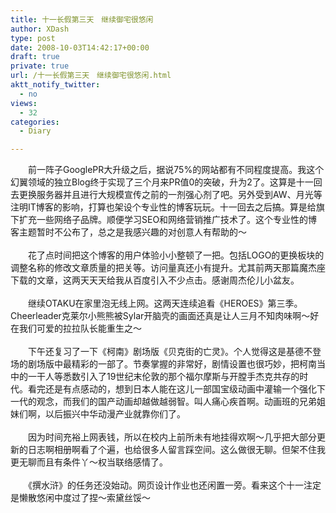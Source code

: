```yaml
---
title: 十一长假第三天　继续御宅很悠闲
author: XDash
type: post
date: 2008-10-03T14:42:17+00:00
draft: true
private: true
url: /十一长假第三天　继续御宅很悠闲.html
aktt_notify_twitter:
  - no
views:
  - 32
categories:
  - Diary

---
```

<div>
  　　前一阵子GooglePR大升级之后，据说75%的网站都有不同程度提高。我这个幻翼领域的独立Blog终于实现了三个月来PR值0的突破，升为2了。这算是十一回去更换服务器并且进行大规模宣传之前的一剂强心剂了吧。另外受到AW、月光等注明IT博客的影响，打算也架设个专业性的博客玩玩。十一回去之后搞。算是给旗下扩充一些网络子品牌。顺便学习SEO和网络营销推广技术了。这个专业性的博客主题暂时不公布了，总之是我感兴趣的对创意人有帮助的～
</div>

<div>
  &nbsp;
</div>

<div>
  　　花了点时间把这个博客的用户体验小小整顿了一把。包括LOGO的更换板块的调整名称的修改文章质量的把关等。访问量真还小有提升。尤其前两天那篇魔杰座下载的文章，这两天天天给我从百度引入不少点击。感谢周杰伦儿小盆友。
</div>

<div>
  &nbsp;
</div>

<div>
  　　继续OTAKU在家里泡无线上网。这两天连续追看《HEROES》第三季。Cheerleader克莱尔小熊熊被Sylar开脑壳的画面还真是让人三月不知肉味啊～好在我们可爱的拉拉队长能重生之～
</div>

<div>
  &nbsp;
</div>

<div>
  　　下午还复习了一下《柯南》剧场版《贝克街的亡灵》。个人觉得这是基德不登场的剧场版中最精彩的一部了。节奏掌握的非常好，剧情设置也很巧妙，把柯南当中的一干人等悉数引入了19世纪末伦敦的那个福尔摩斯与开膛手杰克共存的时代。看完还是有点感动的，想到日本人能在这儿一部国宝级动画中灌输一个强化下一代的观念，而我们的国产动画却越做越弱智。叫人痛心疾首啊。动画班的兄弟姐妹们啊，以后振兴中华动漫产业就靠你们了。
</div>

<div>
  &nbsp;
</div>

<div>
  　　因为时间充裕上网表钱，所以在校内上前所未有地挂得欢啊～几乎把大部分更新的日志啊相册啊看了个遍，也给很多人留言踩空间。这么做很无聊。但架不住我更无聊而且有条件丫～权当联络感情了。
</div>

<div>
  &nbsp;
</div>

<div>
  　　《撰水浒》的任务还没始动。网页设计作业也还闲置一旁。看来这个十一注定是懒散悠闲中度过了捏～索黛丝馁～
</div>